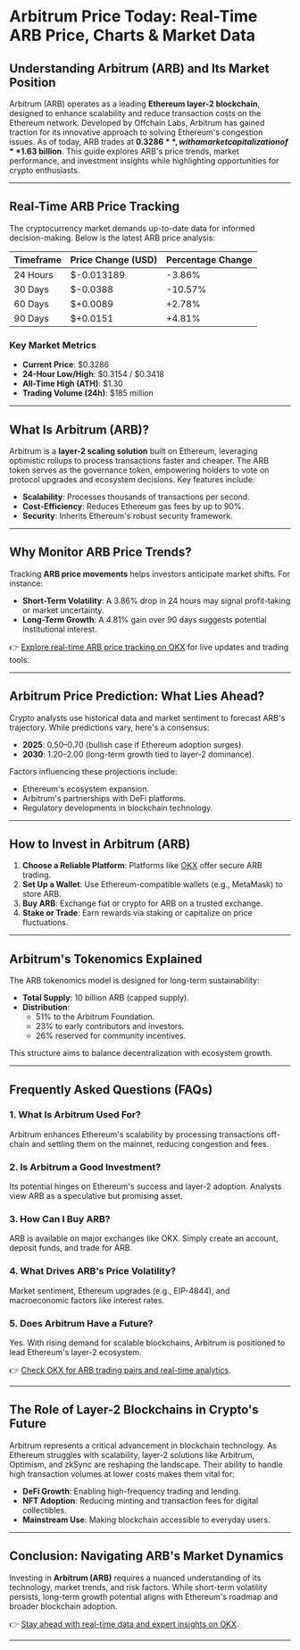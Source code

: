 # Arbitrum Price Today: Real-Time ARB Price, Charts & Market Data  

## Understanding Arbitrum (ARB) and Its Market Position  

Arbitrum (ARB) operates as a leading **Ethereum layer-2 blockchain**, designed to enhance scalability and reduce transaction costs on the Ethereum network. Developed by Offchain Labs, Arbitrum has gained traction for its innovative approach to solving Ethereum's congestion issues. As of today, ARB trades at **$0.3286**, with a market capitalization of **$1.63 billion**. This guide explores ARB's price trends, market performance, and investment insights while highlighting opportunities for crypto enthusiasts.  

---

## Real-Time ARB Price Tracking  

The cryptocurrency market demands up-to-date data for informed decision-making. Below is the latest ARB price analysis:  

| **Timeframe** | **Price Change (USD)** | **Percentage Change** |  
|---------------|------------------------|-----------------------|  
| 24 Hours      | $-0.013189             | -3.86%                |  
| 30 Days       | $-0.0388               | -10.57%               |  
| 60 Days       | $+0.0089               | +2.78%                |  
| 90 Days       | $+0.0151               | +4.81%                |  

### Key Market Metrics  
- **Current Price**: $0.3286  
- **24-Hour Low/High**: $0.3154 / $0.3418  
- **All-Time High (ATH)**: $1.30  
- **Trading Volume (24h)**: $185 million  

---

## What Is Arbitrum (ARB)?  

Arbitrum is a **layer-2 scaling solution** built on Ethereum, leveraging optimistic rollups to process transactions faster and cheaper. The ARB token serves as the governance token, empowering holders to vote on protocol upgrades and ecosystem decisions. Key features include:  
- **Scalability**: Processes thousands of transactions per second.  
- **Cost-Efficiency**: Reduces Ethereum gas fees by up to 90%.  
- **Security**: Inherits Ethereum's robust security framework.  

---

## Why Monitor ARB Price Trends?  

Tracking **ARB price movements** helps investors anticipate market shifts. For instance:  
- **Short-Term Volatility**: A 3.86% drop in 24 hours may signal profit-taking or market uncertainty.  
- **Long-Term Growth**: A 4.81% gain over 90 days suggests potential institutional interest.  

👉 [Explore real-time ARB price tracking on OKX](https://bit.ly/okx-bonus) for live updates and trading tools.  

---

## Arbitrum Price Prediction: What Lies Ahead?  

Crypto analysts use historical data and market sentiment to forecast ARB's trajectory. While predictions vary, here's a consensus:  
- **2025**: $0.50–$0.70 (bullish case if Ethereum adoption surges).  
- **2030**: $1.20–$2.00 (long-term growth tied to layer-2 dominance).  

Factors influencing these projections include:  
- Ethereum's ecosystem expansion.  
- Arbitrum's partnerships with DeFi platforms.  
- Regulatory developments in blockchain technology.  

---

## How to Invest in Arbitrum (ARB)  

1. **Choose a Reliable Platform**: Platforms like [OKX](https://bit.ly/okx-bonus) offer secure ARB trading.  
2. **Set Up a Wallet**: Use Ethereum-compatible wallets (e.g., MetaMask) to store ARB.  
3. **Buy ARB**: Exchange fiat or crypto for ARB on a trusted exchange.  
4. **Stake or Trade**: Earn rewards via staking or capitalize on price fluctuations.  

---

## Arbitrum's Tokenomics Explained  

The ARB tokenomics model is designed for long-term sustainability:  
- **Total Supply**: 10 billion ARB (capped supply).  
- **Distribution**:  
  - 51% to the Arbitrum Foundation.  
  - 23% to early contributors and investors.  
  - 26% reserved for community incentives.  

This structure aims to balance decentralization with ecosystem growth.  

---

## Frequently Asked Questions (FAQs)  

### 1. What Is Arbitrum Used For?  
Arbitrum enhances Ethereum's scalability by processing transactions off-chain and settling them on the mainnet, reducing congestion and fees.  

### 2. Is Arbitrum a Good Investment?  
Its potential hinges on Ethereum's success and layer-2 adoption. Analysts view ARB as a speculative but promising asset.  

### 3. How Can I Buy ARB?  
ARB is available on major exchanges like OKX. Simply create an account, deposit funds, and trade for ARB.  

### 4. What Drives ARB's Price Volatility?  
Market sentiment, Ethereum upgrades (e.g., EIP-4844), and macroeconomic factors like interest rates.  

### 5. Does Arbitrum Have a Future?  
Yes. With rising demand for scalable blockchains, Arbitrum is positioned to lead Ethereum's layer-2 ecosystem.  

👉 [Check OKX for ARB trading pairs and real-time analytics](https://bit.ly/okx-bonus).  

---

## The Role of Layer-2 Blockchains in Crypto's Future  

Arbitrum represents a critical advancement in blockchain technology. As Ethereum struggles with scalability, layer-2 solutions like Arbitrum, Optimism, and zkSync are reshaping the landscape. Their ability to handle high transaction volumes at lower costs makes them vital for:  
- **DeFi Growth**: Enabling high-frequency trading and lending.  
- **NFT Adoption**: Reducing minting and transaction fees for digital collectibles.  
- **Mainstream Use**: Making blockchain accessible to everyday users.  

---

## Conclusion: Navigating ARB's Market Dynamics  

Investing in **Arbitrum (ARB)** requires a nuanced understanding of its technology, market trends, and risk factors. While short-term volatility persists, long-term growth potential aligns with Ethereum's roadmap and broader blockchain adoption.  

👉 [Stay ahead with real-time data and expert insights on OKX](https://bit.ly/okx-bonus).  

--- 

